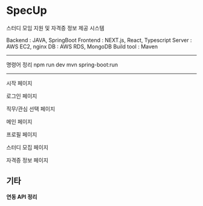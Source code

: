 # SpecUp
스터디 모임 지원 및 자격증 정보 제공 시스템 

Backend : JAVA, SpringBoot
Frontend : NEXT.js, React, Typescript
Server : AWS EC2, nginx
DB : AWS RDS, MongoDB
Build tool : Maven

------------------------------

명령어 정리
<frontend>
npm run dev
<backend>
mvn spring-boot:run

------------------------------
시작 페이지

로그인 페이지

직무/관심 선택 페이지

메인 페이지

프로필 페이지

스터디 모집 페이지

자격증 정보 페이지

기타
-------------------------
**연동 API 정리**

